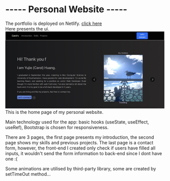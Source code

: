 # ----- Personal Website -----
The portfolio is deployed on Netlify. [click here](carolhuang495-portfolio.netlify.app)  
Here presents the ui.  
<img src="./ui.jpg" width=500>  
This is the home page of my personal website.  

Main technology used for the app: basic hooks (useState, useEffect, useRef), Bootstrap is chosen for responsiveness.  

There are 3 pages, the first page presents my introduction, the second page shows my skills and previous projects. The last page is a contact form, however, the front-end I created only check if users have filled all inputs, it wouldn't send the form information to back-end since I dont have one :(  

Some animations are utilised by third-party library, some are created by setTimeOut method...
